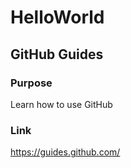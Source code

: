 # HelloWorld

## GitHub Guides

### Purpose

Learn how to use GitHub

### Link

https://guides.github.com/
